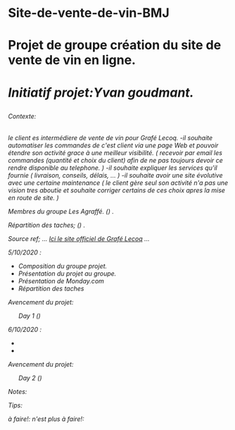 # Site-de-vente-de-vin-BMJ

<h1>Projet de groupe création du site de vente de vin en ligne.<h1>

<cite>Initiatif projet:Yvan goudmant.</cite>

<h6>Contexte:<h6>
  le client es intermédiere de vente de vin pour Grafé Lecoq.
  -il souhaite automatiser les commandes de c'est client via une page Web et pouvoir étendre son activité grace à une meilleur visibilité.
  ( recevoir par email les commandes (quantité et choix du client)  afin de ne pas toujours devoir ce rendre disponible au telephone. ) 
  -il souhaite expliquer les services qu'il fournie ( livraison, conseils, délais, ... ) 
  -il souhaite avoir une site évolutive avec une certaine maintenance 
  ( le client gère seul son activité n'a pas une vision tres aboutie et souhaite corriger certains de ces choix apres la mise en route de site. )  
  
  


Membres du groupe Les Agraffé. () .

Répartition des taches; () .

Source ref; 
... [Ici le site officiel de Grafé Lecoq](https://www.grafe.be/vins-grafe/fr/10244-accueil.html) ...






5/10/2020 : 
<div checklisteday1>
  <ul>
    <li>Composition du groupe projet.</li>
    <li>Présentation du projet au groupe.</li>
    <li>Présentation de Monday.com <link src(https://les-agraf--team.monday.com/boards/777249732/)></li>
    <li>Répartition des taches</li>
  </ul>
  
Avencement du projet: 
<ul>
  <il>Day 1 ()</li>
</ul>
  
  
6/10/2020 : 
<div checlisteday2>
  <ul>
    <li></li>
    <li></li>
  </ul>
  
Avencement du projet:  
<ul>
  <il>Day 2 ()</li>
</ul>





Notes:

Tips:

à faire!: 
n'est plus à faire!: 


  

